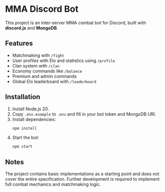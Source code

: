 # MMA Discord Bot

This project is an inter-server MMA combat bot for Discord, built with **discord.js** and **MongoDB**.

## Features

- Matchmaking with `/fight`
- User profiles with Elo and statistics using `/profile`
- Clan system with `/clan`
- Economy commands like `/balance`
- Premium and admin commands
- Global Elo leaderboard with `/leaderboard`

## Installation

1. Install Node.js 20.
2. Copy `.env.example` to `.env` and fill in your bot token and MongoDB URI.
3. Install dependencies:
   ```bash
   npm install
   ```
4. Start the bot:
   ```bash
   npm start
   ```

## Notes

The project contains basic implementations as a starting point and does not cover the entire specification. Further development is required to implement full combat mechanics and matchmaking logic.
